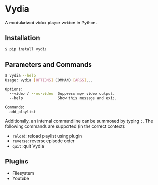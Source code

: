 # Vydia

A modularized video player written in Python.

## Installation

```bash
$ pip install vydia
```

## Parameters and Commands

```bash
$ vydia --help
Usage: vydia [OPTIONS] COMMAND [ARGS]...

Options:
  --video / --no-video  Suppress mpv video output.
  --help                Show this message and exit.

Commands:
  add_playlist
```

Additionally, an internal commandline can be summoned by typing `:`.
The following commands are supported (in the correct context):
* `reload`: reload playlist using plugin
* `reverse`: reverse episode order
* `quit`: quit Vydia

## Plugins

* Filesystem
* Youtube
